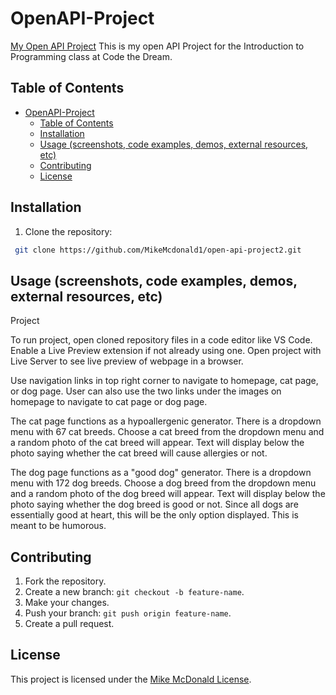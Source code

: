 # OpenAPI-Project
[My Open API Project](https://github.com/MikeMcdonald1/open-api-project2)
This is my open API Project for the Introduction to Programming class at Code the Dream.

## Table of Contents
- [OpenAPI-Project](#openapi-project)
  - [Table of Contents](#table-of-contents)
  - [Installation](#installation)
  - [Usage (screenshots, code examples, demos, external resources, etc)](#usage-screenshots-code-examples-demos-external-resources-etc)
  - [Contributing](#contributing)
  - [License](#license)

## Installation
1. Clone the repository:
```bash
 git clone https://github.com/MikeMcdonald1/open-api-project2.git
```
## Usage (screenshots, code examples, demos, external resources, etc)
Project

To run project, open cloned repository files in a code editor like VS Code.
Enable a Live Preview extension if not already using one.
Open project with Live Server to see live preview of webpage in a browser.

Use navigation links in top right corner to navigate to homepage, cat page, or dog page.
User can also use the two links under the images on homepage to navigate to cat page or dog page.

The cat page functions as a hypoallergenic generator. There is a dropdown menu with 67 cat breeds.
Choose a cat breed from the dropdown menu and a random photo of the cat breed will appear.
Text will display below the photo saying whether the cat breed will cause allergies or not.

The dog page functions as a "good dog" generator. There is a dropdown menu with 172 dog breeds.
Choose a dog breed from the dropdown menu and a random photo of the dog breed will appear.
Text will display below the photo saying whether the dog breed is good or not. 
Since all dogs are essentially good at heart, this will be the only option displayed. This is meant to be humorous.

## Contributing
1. Fork the repository.
2. Create a new branch: `git checkout -b feature-name`.
3. Make your changes.
4. Push your branch: `git push origin feature-name`.
5. Create a pull request.
   
## License
This project is licensed under the [Mike McDonald License](LICENSE).